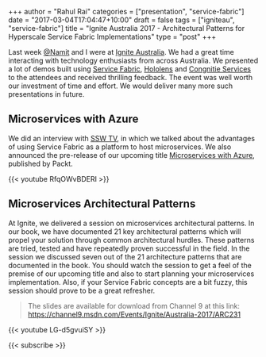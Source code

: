 ﻿+++
author = "Rahul Rai"
categories = ["presentation", "service-fabric"]
date = "2017-03-04T17:04:47+10:00"
draft = false
tags = ["igniteau", "service-fabric"]
title = "Ignite Australia 2017 - Architectural Patterns for Hyperscale Service Fabric Implementations"
type = "post"
+++

Last week [@Namit](http://namit.me/) and I were at [Ignite Australia](https://msftignite.com.au/). We had a great time interacting with technology enthusiasts from across Australia. We presented a lot of demos built using [Service Fabric](https://azure.microsoft.com/en-au/services/service-fabric/), [Hololens](https://www.microsoft.com/microsoft-hololens/en-us) and [Congnitie Services](https://www.microsoft.com/cognitive-services/en-us/apis) to the attendees and received thrilling feedback. The event was well worth our investment of time and effort. We would deliver many more such presentations in future.

## Microservices with Azure
We did an interview with [SSW TV](https://www.youtube.com/user/sswtechtalks), in which we talked about the advantages of using Service Fabric as a platform to host microservices. We also announced the pre-release of our upcoming title [Microservices with Azure](http://microserviceswithazure.com), published by Packt.

{{< youtube RfqOWvBDERI >}}

## Microservices Architectural Patterns
At Ignite, we delivered a session on microservices architectural patterns. In our book, we have documented 21 key architectural patterns which will propel your solution through common architectural hurdles. These patterns are tried, tested and have repeatedly proven successful in the field. In the session we discussed seven out of the 21 architecture patterns that are documented in the book. You should watch the session to get a feel of the premise of our upcoming title and also to start planning your microservices implementation. Also, if your Service Fabric concepts are a bit fuzzy, this session should prove to be a great refresher.

> The slides are available for download from Channel 9 at this link: https://channel9.msdn.com/Events/Ignite/Australia-2017/ARC231

{{< youtube LG-d5gvuiSY >}}

{{< subscribe >}}